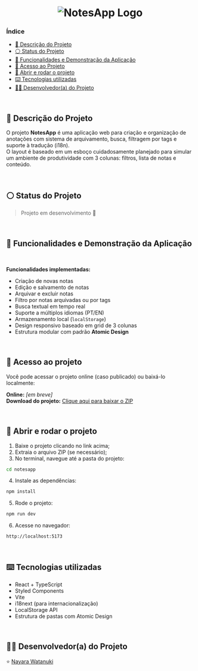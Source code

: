 <h1 align="center">
  <img src="https://raw.githubusercontent.com/nayarawatanuki/notesapp/main/assets/logo.png#vitrinedev" alt="NotesApp Logo">
</h1>

### Índice

* [:pencil: Descrição do Projeto](#pencil-descrição-do-projeto)
* [:white_circle: Status do Projeto](#white_circle-status-do-projeto)
* [:hammer: Funcionalidades e Demonstração da Aplicação](#hammer-funcionalidades-e-demonstração-da-aplicação)
* [:open_file_folder: Acesso ao Projeto](#open_file_folder-acesso-ao-projeto)
* [:rocket: Abrir e rodar o projeto](#rocket-abrir-e-rodar-o-projeto)
* [:keyboard: Tecnologias utilizadas](#keyboard-tecnologias-utilizadas)
* [:woman_technologist: Desenvolvedor(a) do Projeto](#woman_technologist-desenvolvedora-do-projeto)

</br>

## :pencil: Descrição do Projeto
O projeto **NotesApp** é uma aplicação web para criação e organização de anotações com sistema de arquivamento, busca, filtragem por tags e suporte à tradução (i18n). 
</br>O layout é baseado em um esboço cuidadosamente planejado para simular um ambiente de produtividade com 3 colunas: filtros, lista de notas e conteúdo.

</br>

## :white_circle: Status do Projeto
> Projeto em desenvolvimento :construction:

</br>

## :hammer: Funcionalidades e Demonstração da Aplicação

</br>

**Funcionalidades implementadas:**

- Criação de novas notas
- Edição e salvamento de notas
- Arquivar e excluir notas
- Filtro por notas arquivadas ou por tags
- Busca textual em tempo real
- Suporte a múltiplos idiomas (PT/EN)
- Armazenamento local (`localStorage`)
- Design responsivo baseado em grid de 3 colunas
- Estrutura modular com padrão **Atomic Design**

</br>

## :open_file_folder: Acesso ao projeto

Você pode acessar o projeto online (caso publicado) ou baixá-lo localmente:

**Online:** *[em breve]*  
**Download do projeto:** [Clique aqui para baixar o ZIP](https://github.com/nayarawatanuki/notesapp/archive/refs/heads/main.zip)

</br>

## :rocket: Abrir e rodar o projeto

1. Baixe o projeto clicando no link acima;
2. Extraia o arquivo ZIP (se necessário);
3. No terminal, navegue até a pasta do projeto:
```bash
cd notesapp
```
4. Instale as dependências:
```bash
npm install
```
5. Rode o projeto:
```bash
npm run dev
```
6. Acesse no navegador:
```
http://localhost:5173
```

</br>

## :keyboard: Tecnologias utilizadas

- React + TypeScript
- Styled Components
- Vite
- i18next (para internacionalização)
- LocalStorage API
- Estrutura de pastas com Atomic Design

</br>

## :woman_technologist: Desenvolvedor(a) do Projeto
:star: [Nayara Watanuki](https://github.com/nayarawatanuki)